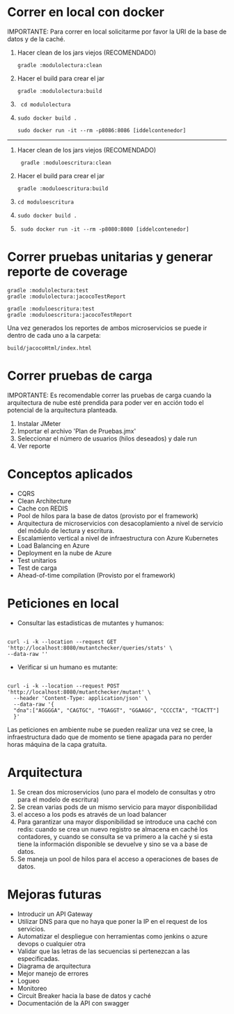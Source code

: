 # Correr en local con docker
IMPORTANTE: Para correr en local solicitarme por favor 
la URI de la base de datos y de la caché.
 1. Hacer clean de los jars viejos (RECOMENDADO)
    ~~~
    gradle :modulolectura:clean
    ~~~
 2. Hacer el build para crear el jar
    ~~~
    gradle :modulolectura:build
    ~~~
    
 3. ~~~ 
     cd modulolectura 
     ~~~

 4. ~~~
    sudo docker build .
    ~~~
    
    ~~~
    sudo docker run -it --rm -p8086:8086 [iddelcontenedor]
    ~~~

----------------------------------------------------------
1. Hacer clean de los jars viejos (RECOMENDADO)
     ~~~
      gradle :moduloescritura:clean
     ~~~
   
2. Hacer el build para crear el jar
    ~~~
   gradle :moduloescritura:build
   ~~~
   
3. ~~~ 
   cd moduloescritura
   ~~~
   
4. ~~~
   sudo docker build .
   ~~~
   
5. ~~~
    sudo docker run -it --rm -p8080:8080 [iddelcontenedor]
    ~~~

# Correr pruebas unitarias y generar reporte de coverage
~~~
gradle :modulolectura:test
gradle :modulolectura:jacocoTestReport
~~~

~~~
gradle :moduloescritura:test
gradle :moduloescritura:jacocoTestReport
~~~
Una vez generados los reportes de ambos microservicios se puede ir
dentro de cada uno a la carpeta:
~~~
build/jacocoHtml/index.html
~~~

# Correr pruebas de carga
IMPORTANTE: Es recomendable correr las pruebas de carga cuando
la arquitectura de nube esté prendida para poder ver en acción
todo el potencial de la arquitectura planteada.

1. Instalar JMeter
2. Importar el archivo 'Plan de Pruebas.jmx'
3. Seleccionar el número de usuarios (hilos deseados) y dale run
4. Ver reporte

# Conceptos aplicados
- CQRS
- Clean Architecture
- Cache con REDIS
- Pool de hilos para la base de datos (provisto por el framework)
- Arquitectura de microservicios con desacoplamiento a nivel de servicio del módulo de lectura y escritura.
- Escalamiento vertical a nivel de infraestructura con Azure Kubernetes
- Load Balancing en Azure
- Deployment en la nube de Azure
- Test unitarios
- Test de carga
- Ahead-of-time compilation (Provisto por el framework)

# Peticiones en local
- Consultar las estadisticas de mutantes y humanos:
~~~

curl -i -k --location --request GET 'http://localhost:8080/mutantchecker/queries/stats' \
--data-raw ''
~~~

- Verificar si un humano es mutante:
~~~

curl -i -k --location --request POST 'http://localhost:8080/mutantchecker/mutant' \
  --header 'Content-Type: application/json' \
  --data-raw '{
  "dna":["AGGGGA", "CAGTGC", "TGAGGT", "GGAAGG", "CCCCTA", "TCACTT"]
  }'
~~~

Las peticiones en ambiente nube se pueden realizar una vez se cree,
la infraestructura dado que de momento se tiene apagada para no perder 
horas máquina de la capa gratuita.

# Arquitectura
1. Se crean dos microservicios (uno para el modelo de consultas y otro para el modelo de escritura)
2. Se crean varias pods de un mismo servicio para mayor disponibilidad
3. el acceso a los pods es através de un load balancer
4. Para garantizar una mayor disponibilidad se introduce 
una caché con redis: cuando se crea un nuevo registro se almacena en caché los contadores,
y cuando se consulta se va primero a la caché y si esta tiene la
información disponible se devuelve y sino se va a base de datos.
5. Se maneja un pool de hilos para el acceso a operaciones de bases de datos.

# Mejoras futuras
- Introducir un API Gateway
- Utilizar DNS para que no haya que poner la IP en el request de los servicios.
- Automatizar el despliegue con herramientas como jenkins o azure devops o cualquier otra
- Validar que las letras de las secuencias si pertenezcan a las especificadas.
- Diagrama de arquitectura
- Mejor manejo de errores
- Logueo
- Monitoreo
- Circuit Breaker hacia la base de datos y caché
- Documentación de la API con swagger